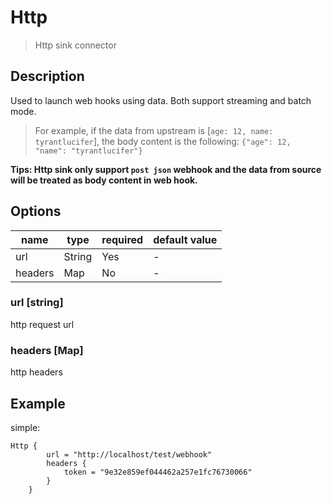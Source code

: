 # Http

> Http sink connector

## Description

Used to launch web hooks using data. Both support streaming and batch mode.

> For example, if the data from upstream is [`age: 12, name: tyrantlucifer`], the body content is the following: `{"age": 12, "name": "tyrantlucifer"}`

**Tips: Http sink only support `post json` webhook and the data from source will be treated as body content in web hook.**

##  Options

| name | type   | required | default value |
| --- |--------| --- | --- |
| url | String | Yes | - |
| headers | Map    | No | - |

### url [string]

http request url

### headers [Map]

http headers

## Example

simple:

```hocon
Http {
        url = "http://localhost/test/webhook"
        headers {
            token = "9e32e859ef044462a257e1fc76730066"
        }
    }
```

